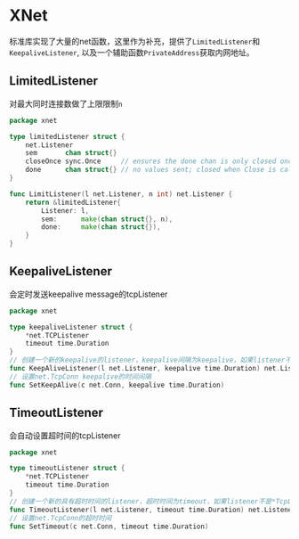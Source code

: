 # XNet
标准库实现了大量的net函数，这里作为补充，提供了`LimitedListener`和`KeepaliveListener`, 以及一个辅助函数`PrivateAddress`获取内网地址。

## LimitedListener
对最大同时连接数做了上限限制`n`
```go
package xnet

type limitedListener struct {
	net.Listener
	sem       chan struct{}
	closeOnce sync.Once     // ensures the done chan is only closed once
	done      chan struct{} // no values sent; closed when Close is called
}

func LimitListener(l net.Listener, n int) net.Listener {
	return &limitedListener{
		Listener: l,
		sem:      make(chan struct{}, n),
		done:     make(chan struct{}),
	}
}
```

## KeepaliveListener
会定时发送keepalive message的tcpListener
```go
package xnet

type keepaliveListener struct {
	*net.TCPListener
	timeout time.Duration
}
// 创建一个新的keepalive的listener，keepalive间隔为keepalive，如果listener不是*TcpListener，则会原样返回。
func KeepAliveListener(l net.Listener, keepalive time.Duration) net.Listener
// 设置net.TcpConn keepalive的时间间隔
func SetKeepAlive(c net.Conn, keepalive time.Duration)
```

## TimeoutListener
会自动设置超时间的tcpListener
```go
package xnet

type timeoutListener struct {
	*net.TCPListener
	timeout time.Duration
}
// 创建一个新的具有超时时间的listener，超时时间为timeout，如果listener不是*TcpListener，则会原样返回。
func TimeoutListener(l net.Listener, timeout time.Duration) net.Listener
// 设置net.TcpConn的超时时间
func SetTimeout(c net.Conn, timeout time.Duration)
```
